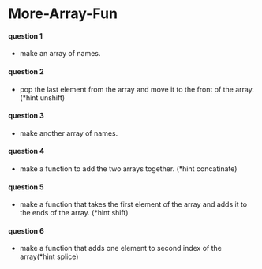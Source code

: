 # More-Array-Fun

#### question 1 
- make an array of names.

#### question 2 
- pop the last element from the array and move it to the front of the array.(*hint unshift)

#### question 3
- make another array of names.

#### question 4
- make a function to add the two arrays together. (*hint concatinate)

#### question 5
- make a function that takes the first element of the array and adds it to the ends of the array. (*hint shift)

#### question 6
- make a function that adds one element to second index of the array(*hint splice)
